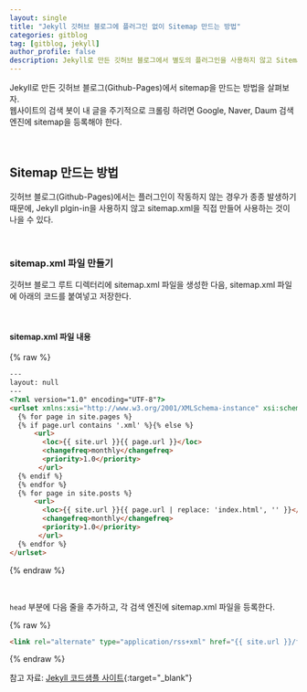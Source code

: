 ```yaml
---
layout: single
title: "Jekyll 깃허브 블로그에 플러그인 없이 Sitemap 만드는 방법"
categories: gitblog
tag: [gitblog, jekyll]
author_profile: false
description: Jekyll로 만든 깃허브 블로그에서 별도의 플러그인을 사용하지 않고 Sitemap을 만드는 방법을 살펴보겠습니다.
---
```


Jekyll로 만든 깃허브 블로그(Github-Pages)에서 sitemap을 만드는 방법을 살펴보자.  
웹사이트의 검색 봇이 내 글을 주기적으로 크롤링 하려면 Google, Naver, Daum 검색엔진에 sitemap을 등록해야 한다.
<br>
<br>
<br>





## Sitemap 만드는 방법

깃허브 블로그(Github-Pages)에서는 플러그인이 작동하지 않는 경우가 종종 발생하기 때문에, Jekyll plgin-in을 사용하지 않고 sitemap.xml을 직접 만들어 사용하는 것이 나을 수 있다.

<br>



### sitemap.xml 파일 만들기

깃허브 블로그 루트 디렉터리에 sitemap.xml 파일을 생성한 다음, sitemap.xml 파일에 아래의 코드를 붙여넣고 저장한다.

<br>


#### sitemap.xml 파일 내용

{% raw %}
```html
---
layout: null
---
<?xml version="1.0" encoding="UTF-8"?>
<urlset xmlns:xsi="http://www.w3.org/2001/XMLSchema-instance" xsi:schemaLocation="http://www.sitemaps.org/schemas/sitemap/0.9 http://www.sitemaps.org/schemas/sitemap/0.9/sitemap.xsd" xmlns="http://www.sitemaps.org/schemas/sitemap/0.9">
  {% for page in site.pages %}
  {% if page.url contains '.xml' %}{% else %}
      <url>
        <loc>{{ site.url }}{{ page.url }}</loc>
        <changefreq>monthly</changefreq>
        <priority>1.0</priority>
       </url>
  {% endif %}
  {% endfor %}
  {% for page in site.posts %}
      <url>
        <loc>{{ site.url }}{{ page.url | replace: 'index.html', '' }}</loc>
        <changefreq>monthly</changefreq>
        <priority>1.0</priority>
       </url>
  {% endfor %}
</urlset>
```
{% endraw %}

<br>

`head` 부분에 다음 줄을 추가하고, 각 검색 엔진에 sitemap.xml 파일을 등록한다.

{% raw %}
```html
<link rel="alternate" type="application/rss+xml" href="{{ site.url }}/feed.xml">
```
{% endraw %}

참고 자료: [Jekyll 코드샘플 사이트](https://jekyllcodex.org/without-plugin/sitemap/){:target="_blank"}
